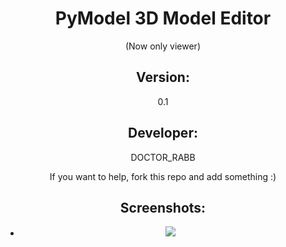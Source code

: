 <center>
  <h1>PyModel 3D Model Editor </h1> (Now only viewer)
  <h2>Version: </h2><p>0.1</p>
  <h2>Developer: </h2><p>DOCTOR_RABB</p>
  
  If you want to help, fork this repo and add something :)
  
  <h2>Screenshots: </h2>
  <ul>
    <li>
      <img src="http://img.cadnav.com/allimg/140728/1-140HQG537.jpg">
    </li>
  </ul>
</center>
